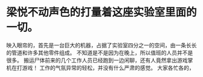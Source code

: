 # 梁悦不动声色的打量着这座实验室里面的一切。
映入眼帘的，首先是一台巨大的机器，占据了实验室四分之一的空间，由一条长长的管道和许多其他零件组成。
不知道是不是因为在晚上，所以值班的人员并不是很多。
搬运尸体前来的几个工作人员已经跑到一边闲聊，还有人竟然拿出游戏掌机在打游戏！
工作的气氛异常的轻松，并没有什么严肃的感觉。
大家各忙各的，


